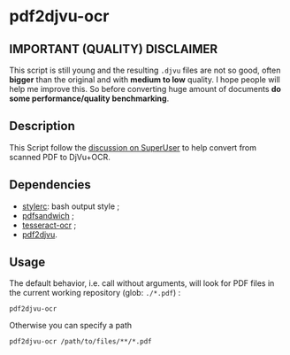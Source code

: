 # pdf2djvu-ocr

## IMPORTANT (QUALITY) DISCLAIMER

This script is still young and the resulting `.djvu` files are not so good, often **bigger** than the original and with **medium to low** quality.
I hope people will help me improve this.
So before converting huge amount of documents **do some performance/quality benchmarking**.

## Description

This Script follow the [discussion on SuperUser](http://superuser.com/q/280530/174465) to help convert from scanned PDF to DjVu+OCR.

## Dependencies

* [stylerc](https://github.com/edouard-lopez/stylerc): bash output style ;
* [pdfsandwich](http://www.tobias-elze.de/pdfsandwich/) ;
* [tesseract-ocr](https://code.google.com/p/tesseract-ocr/) ;
* [pdf2djvu](http://freecode.com/projects/pdf2djvu).

## Usage

The default behavior, i.e. call without arguments, will look for PDF files in the current working repository (glob: `./*.pdf`) :

    pdf2djvu-ocr

Otherwise you can specify a path

    pdf2djvu-ocr /path/to/files/**/*.pdf
